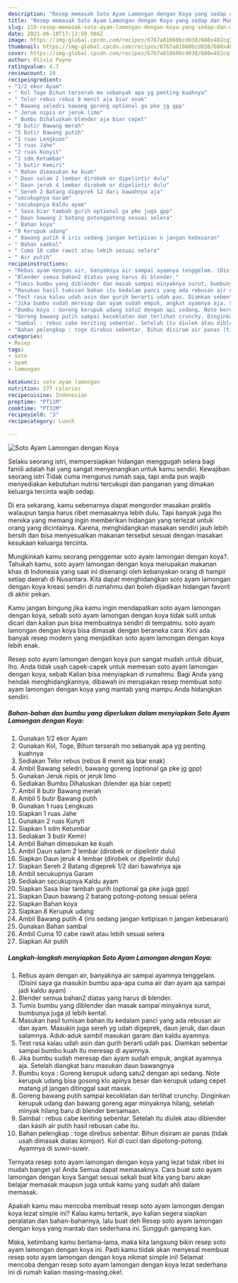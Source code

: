 ```yaml
---
description: "Resep memasak Soto Ayam Lamongan dengan Koya yang sedap dan Mudah Dibuat"
title: "Resep memasak Soto Ayam Lamongan dengan Koya yang sedap dan Mudah Dibuat"
slug: 119-resep-memasak-soto-ayam-lamongan-dengan-koya-yang-sedap-dan-mudah-dibuat
date: 2021-06-10T17:13:59.986Z
image: https://img-global.cpcdn.com/recipes/6767a81860bcd038/680x482cq70/soto-ayam-lamongan-dengan-koya-foto-resep-utama.jpg
thumbnail: https://img-global.cpcdn.com/recipes/6767a81860bcd038/680x482cq70/soto-ayam-lamongan-dengan-koya-foto-resep-utama.jpg
cover: https://img-global.cpcdn.com/recipes/6767a81860bcd038/680x482cq70/soto-ayam-lamongan-dengan-koya-foto-resep-utama.jpg
author: Olivia Payne
ratingvalue: 4.7
reviewcount: 10
recipeingredient:
- "1/2 ekor Ayam"
- " Kol Toge Bihun terserah mo sebanyak apa yg penting kuahnya"
- " Telor rebus rebus 8 menit aja biar enak"
- " Bawang seledri bawang goreng optional ga pke jg gpp"
- " Jeruk nipis or jeruk limo"
- " Bumbu Dihaluskan blender aja biar cepet"
- "8 butir Bawang merah"
- "5 butir Bawang putih"
- "1 ruas Lengkuas"
- "1 ruas Jahe"
- "2 ruas Kunyit"
- "1 sdm Ketumbar"
- "3 butir Kemiri"
- " Bahan dimasukan ke kuah"
- " Daun salam 2 lembar dirobek or dipelintir dulu"
- " Daun jeruk 4 lembar dirobek or dipelintir dulu"
- " Sereh 2 Batang digeprek 12 dari bawahnya aja"
- "secukupnya Garam"
- "secukupnya Kaldu ayam"
- " Sasa biar tambah gurih optional ga pke juga gpp"
- " Daun bawang 2 batang potongpotong sesuai selera"
- " Bahan koya"
- "8 Kerupuk udang"
- " Bawang putih 4 iris sedang jangan ketipisan n jangan kebesaran"
- " Bahan sambal"
- " Cuma 10 cabe rawit atau lebih sesuai selera"
- " Air putih"
recipeinstructions:
- "Rebus ayam dengan air, banyaknya air sampai ayamnya tenggelam. (Disini saya ga masukin bumbu apa-apa cuma air dan ayam aja sampai jadi kaldu ayam)"
- "Blender semua bahan2 diatas yang harus di blender."
- "Tumis bumbu yang diblender dan masak sampai minyaknya surut, bumbunya juga jd lebih kental."
- "Masukan hasil tumisan bahan itu kedalam panci yang ada rebusan air dan ayam. Masukin juga sereh yg udah digeprek, daun jeruk, dan daun salamnya. Aduk-aduk sambil masukan garam dan kaldu ayamnya."
- "Test rasa kalau udah asin dan gurih berarti udah pas. Diamkan sebentar sampai bumbu kuah itu meresap di ayamnya."
- "Jika bumbu sudah meresap dan ayam sudah empuk, angkat ayamnya aja. Setelah diangkat baru masukan daun bawangnya"
- "Bumbu koya : Goreng kerupuk udang satu2 dengan api sedang. Note kerupuk udang bisa gosong klo apinya besar dan kerupuk udang cepet matang jd jangan ditinggal saat masak."
- "Goreng bawang putih sampai kecoklatan dan terlihat crunchy. Dinginkan kerupuk udang dan bawang goreng agar minyaknya hilang, setelah minyak hilang baru di blender bersamaan."
- "Sambal : rebus cabe keriting sebentar. Setelah itu diulek atau diblender dan kasih air putih hasil rebusan cabe itu."
- "Bahan pelengkap : toge direbus sebentar. Bihun disiram air panas (tidak usah dimasak diatas kompor). Kol di cuci dan dipotong-potong. Ayamnya di suwir-suwir."
categories:
- Resep
tags:
- soto
- ayam
- lamongan

katakunci: soto ayam lamongan 
nutrition: 277 calories
recipecuisine: Indonesian
preptime: "PT11M"
cooktime: "PT32M"
recipeyield: "3"
recipecategory: Lunch

---
```



![Soto Ayam Lamongan dengan Koya](https://img-global.cpcdn.com/recipes/6767a81860bcd038/680x482cq70/soto-ayam-lamongan-dengan-koya-foto-resep-utama.jpg)

Selaku seorang istri, mempersiapkan hidangan menggugah selera bagi famili adalah hal yang sangat menyenangkan untuk kamu sendiri. Kewajiban seorang istri Tidak cuma mengurus rumah saja, tapi anda pun wajib menyediakan kebutuhan nutrisi tercukupi dan panganan yang dimakan keluarga tercinta wajib sedap.

Di era  sekarang, kamu sebenarnya dapat mengorder masakan praktis walaupun tanpa harus ribet memasaknya lebih dulu. Tapi banyak juga lho mereka yang memang ingin memberikan hidangan yang terlezat untuk orang yang dicintainya. Karena, menghidangkan masakan sendiri jauh lebih bersih dan bisa menyesuaikan makanan tersebut sesuai dengan masakan kesukaan keluarga tercinta. 



Mungkinkah kamu seorang penggemar soto ayam lamongan dengan koya?. Tahukah kamu, soto ayam lamongan dengan koya merupakan makanan khas di Indonesia yang saat ini disenangi oleh kebanyakan orang di hampir setiap daerah di Nusantara. Kita dapat menghidangkan soto ayam lamongan dengan koya kreasi sendiri di rumahmu dan boleh dijadikan hidangan favorit di akhir pekan.

Kamu jangan bingung jika kamu ingin mendapatkan soto ayam lamongan dengan koya, sebab soto ayam lamongan dengan koya tidak sulit untuk dicari dan kalian pun bisa membuatnya sendiri di tempatmu. soto ayam lamongan dengan koya bisa dimasak dengan beraneka cara. Kini ada banyak resep modern yang menjadikan soto ayam lamongan dengan koya lebih enak.

Resep soto ayam lamongan dengan koya pun sangat mudah untuk dibuat, lho. Anda tidak usah capek-capek untuk memesan soto ayam lamongan dengan koya, sebab Kalian bisa menyiapkan di rumahmu. Bagi Anda yang hendak menghidangkannya, dibawah ini merupakan resep membuat soto ayam lamongan dengan koya yang mantab yang mampu Anda hidangkan sendiri.

<!--inarticleads1-->

##### Bahan-bahan dan bumbu yang diperlukan dalam menyiapkan Soto Ayam Lamongan dengan Koya:

1. Gunakan 1/2 ekor Ayam
1. Gunakan  Kol, Toge, Bihun terserah mo sebanyak apa yg penting kuahnya
1. Sediakan  Telor rebus (rebus 8 menit aja biar enak)
1. Ambil  Bawang seledri, bawang goreng (optional ga pke jg gpp)
1. Gunakan  Jeruk nipis or jeruk limo
1. Sediakan  Bumbu Dihaluskan (blender aja biar cepet)
1. Ambil 8 butir Bawang merah
1. Ambil 5 butir Bawang putih
1. Gunakan 1 ruas Lengkuas
1. Siapkan 1 ruas Jahe
1. Gunakan 2 ruas Kunyit
1. Siapkan 1 sdm Ketumbar
1. Sediakan 3 butir Kemiri
1. Ambil  Bahan dimasukan ke kuah
1. Ambil  Daun salam 2 lembar (dirobek or dipelintir dulu)
1. Siapkan  Daun jeruk 4 lembar (dirobek or dipelintir dulu)
1. Siapkan  Sereh 2 Batang digeprek 1/2 dari bawahnya aja
1. Ambil secukupnya Garam
1. Sediakan secukupnya Kaldu ayam
1. Siapkan  Sasa biar tambah gurih (optional ga pke juga gpp)
1. Siapkan  Daun bawang 2 batang potong-potong sesuai selera
1. Siapkan  Bahan koya
1. Siapkan 8 Kerupuk udang
1. Ambil  Bawang putih 4 (iris sedang jangan ketipisan n jangan kebesaran)
1. Gunakan  Bahan sambal
1. Ambil  Cuma 10 cabe rawit atau lebih sesuai selera
1. Siapkan  Air putih




<!--inarticleads2-->

##### Langkah-langkah menyiapkan Soto Ayam Lamongan dengan Koya:

1. Rebus ayam dengan air, banyaknya air sampai ayamnya tenggelam. (Disini saya ga masukin bumbu apa-apa cuma air dan ayam aja sampai jadi kaldu ayam)
1. Blender semua bahan2 diatas yang harus di blender.
1. Tumis bumbu yang diblender dan masak sampai minyaknya surut, bumbunya juga jd lebih kental.
1. Masukan hasil tumisan bahan itu kedalam panci yang ada rebusan air dan ayam. Masukin juga sereh yg udah digeprek, daun jeruk, dan daun salamnya. Aduk-aduk sambil masukan garam dan kaldu ayamnya.
1. Test rasa kalau udah asin dan gurih berarti udah pas. Diamkan sebentar sampai bumbu kuah itu meresap di ayamnya.
1. Jika bumbu sudah meresap dan ayam sudah empuk, angkat ayamnya aja. Setelah diangkat baru masukan daun bawangnya
1. Bumbu koya : Goreng kerupuk udang satu2 dengan api sedang. Note kerupuk udang bisa gosong klo apinya besar dan kerupuk udang cepet matang jd jangan ditinggal saat masak.
1. Goreng bawang putih sampai kecoklatan dan terlihat crunchy. Dinginkan kerupuk udang dan bawang goreng agar minyaknya hilang, setelah minyak hilang baru di blender bersamaan.
1. Sambal : rebus cabe keriting sebentar. Setelah itu diulek atau diblender dan kasih air putih hasil rebusan cabe itu.
1. Bahan pelengkap : toge direbus sebentar. Bihun disiram air panas (tidak usah dimasak diatas kompor). Kol di cuci dan dipotong-potong. Ayamnya di suwir-suwir.




Ternyata resep soto ayam lamongan dengan koya yang lezat tidak ribet ini mudah banget ya! Anda Semua dapat memasaknya. Cara buat soto ayam lamongan dengan koya Sangat sesuai sekali buat kita yang baru akan belajar memasak maupun juga untuk kamu yang sudah ahli dalam memasak.

Apakah kamu mau mencoba membuat resep soto ayam lamongan dengan koya lezat simple ini? Kalau kamu tertarik, ayo kalian segera siapkan peralatan dan bahan-bahannya, lalu buat deh Resep soto ayam lamongan dengan koya yang mantab dan sederhana ini. Sungguh gampang kan. 

Maka, ketimbang kamu berlama-lama, maka kita langsung bikin resep soto ayam lamongan dengan koya ini. Pasti kamu tiidak akan menyesal membuat resep soto ayam lamongan dengan koya nikmat simple ini! Selamat mencoba dengan resep soto ayam lamongan dengan koya lezat sederhana ini di rumah kalian masing-masing,oke!.

